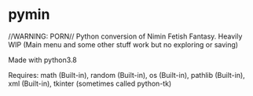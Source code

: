# pymin
//WARNING: PORN// Python conversion of Nimin Fetish Fantasy. Heavily WIP (Main menu and some other stuff work but no exploring or saving)

Made with python3.8

Requires:
math (Built-in),
random (Built-in),
os (Built-in),
pathlib (Built-in),
xml (Built-in),
tkinter (sometimes called python-tk) 
